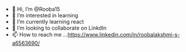 - 👋 Hi, I’m @Rooba15
- 👀 I’m interested in learning
- 🌱 I’m currently learning react
- 💞️ I’m looking to collaborate on LinkdIn
- 📫 How to reach me ...https://www.linkedin.com/in/roobalakshmi-s-a6563690/

<!---
Rooba15/Rooba15 is a ✨ special ✨ repository because its `README.md` (this file) appears on your GitHub profile.
You can click the Preview link to take a look at your changes.
--->
